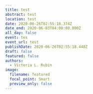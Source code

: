 ```yaml
---
title: test
abstract: test
location: test
date: 2020-06-26T02:55:18.374Z
date_end: 2020-06-03T04:00:00.000Z
all_day: false
event: tes
event_url: test
publishDate: 2020-06-26T02:55:18.448Z
draft: false
featured: false
authors:
  - Victoria L. Rubin
image:
  filename: featured
  focal_point: Smart
  preview_only: false
---
```


